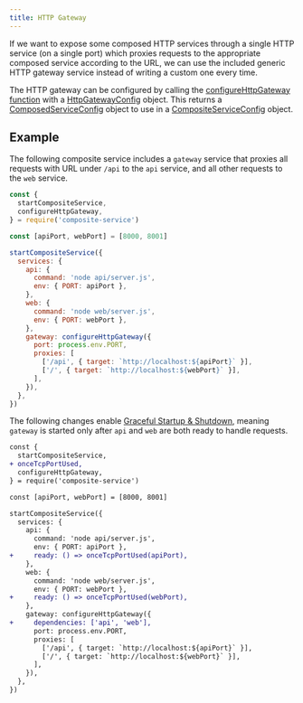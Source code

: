 ```yaml
---
title: HTTP Gateway
---
```


If we want to expose some composed HTTP services
through a single HTTP service (on a single port)
which proxies requests to the appropriate composed service according to the URL,
we can use the included generic HTTP gateway service
instead of writing a custom one every time.

The HTTP gateway can be configured by calling the
[configureHttpGateway function](../api/composite-service.configurehttpgateway.md)
with a [HttpGatewayConfig](../api/composite-service.httpgatewayconfig.md) object.
This returns a [ComposedServiceConfig](../api/composite-service.composedserviceconfig.md) object
to use in a [CompositeServiceConfig](../api/composite-service.compositeserviceconfig.md) object.

## Example

The following composite service includes a `gateway` service that proxies
all requests with URL under `/api` to the `api` service,
and all other requests to the `web` service.

```js
const {
  startCompositeService,
  configureHttpGateway,
} = require('composite-service')

const [apiPort, webPort] = [8000, 8001]

startCompositeService({
  services: {
    api: {
      command: 'node api/server.js',
      env: { PORT: apiPort },
    },
    web: {
      command: 'node web/server.js',
      env: { PORT: webPort },
    },
    gateway: configureHttpGateway({
      port: process.env.PORT,
      proxies: [
        ['/api', { target: `http://localhost:${apiPort}` }],
        ['/', { target: `http://localhost:${webPort}` }],
      ],
    }),
  },
})
```

The following changes enable [Graceful Startup & Shutdown](./graceful-startup-shutdown.md),
meaning `gateway` is started only after `api` and `web` are both ready to handle requests.

```diff
const {
  startCompositeService,
+ onceTcpPortUsed,
  configureHttpGateway,
} = require('composite-service')

const [apiPort, webPort] = [8000, 8001]

startCompositeService({
  services: {
    api: {
      command: 'node api/server.js',
      env: { PORT: apiPort },
+     ready: () => onceTcpPortUsed(apiPort),
    },
    web: {
      command: 'node web/server.js',
      env: { PORT: webPort },
+     ready: () => onceTcpPortUsed(webPort),
    },
    gateway: configureHttpGateway({
+     dependencies: ['api', 'web'],
      port: process.env.PORT,
      proxies: [
        ['/api', { target: `http://localhost:${apiPort}` }],
        ['/', { target: `http://localhost:${webPort}` }],
      ],
    }),
  },
})
```

